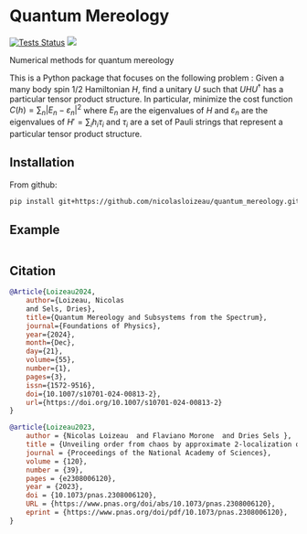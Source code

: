 # Quantum Mereology

<!-- [![PyPI Version](https://img.shields.io/pypi/v/quantum_mereology.svg)](https://pypi.python.org/pypi/quantum_mereology) -->
[![Tests Status](https://github.com/nicolasloizeau/quantum_mereology/actions/workflows/test.yml/badge.svg)](https://github.com/nicolasloizeau/quantum_mereology/actions/workflows/test.yml)
[![](https://img.shields.io/badge/docs-blue.svg)](https://nicolasloizeau.github.io/quantum_mereology/)

Numerical methods for quantum mereology

This is a Python package that focuses on the following problem :
Given a many body spin 1/2 Hamiltonian $H$, find a unitary $U$ such that $U H U^\dagger$ has a particular tensor product structure.
In particular, minimize the cost function
$C(h) = \sum_{n} |E_n-\varepsilon_n|^2$
where $E_n$ are the eigenvalues of $H$ and $\varepsilon_n$ are the eigenvalues of $H'=\sum_i h_i \tau_i$ and $\tau_i$ are a set of Pauli strings that represent a particular tensor product structure.

## Installation

From github:

```bash
pip install git+https://github.com/nicolasloizeau/quantum_mereology.git
```

## Example

```python

```

## Citation

```bibtex
@Article{Loizeau2024,
    author={Loizeau, Nicolas
    and Sels, Dries},
    title={Quantum Mereology and Subsystems from the Spectrum},
    journal={Foundations of Physics},
    year={2024},
    month={Dec},
    day={21},
    volume={55},
    number={1},
    pages={3},
    issn={1572-9516},
    doi={10.1007/s10701-024-00813-2},
    url={https://doi.org/10.1007/s10701-024-00813-2}
}

@article{Loizeau2023,
    author = {Nicolas Loizeau  and Flaviano Morone  and Dries Sels },
    title = {Unveiling order from chaos by approximate 2-localization of random matrices},
    journal = {Proceedings of the National Academy of Sciences},
    volume = {120},
    number = {39},
    pages = {e2308006120},
    year = {2023},
    doi = {10.1073/pnas.2308006120},
    URL = {https://www.pnas.org/doi/abs/10.1073/pnas.2308006120},
    eprint = {https://www.pnas.org/doi/pdf/10.1073/pnas.2308006120},
}

```

